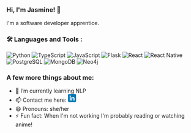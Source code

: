 ### Hi, I'm Jasmine! 👋

I'm a software developer apprentice.

### :hammer_and_wrench: Languages and Tools :
![Python](https://img.shields.io/badge/python-3670A0?style=for-the-badge&logo=python&logoColor=ffdd54)
![TypeScript](https://img.shields.io/badge/TypeScript-007ACC?style=for-the-badge&logo=typescript&logoColor=white)
![JavaScript](https://img.shields.io/badge/JavaScript-F7DF1E?style=for-the-badge&logo=javascript&logoColor=black)
![Flask](https://img.shields.io/badge/Flask-000000.svg?style=for-the-badge&logo=Flask&logoColor=white)
![React](https://img.shields.io/badge/React-20232A?style=for-the-badge&logo=react&logoColor=61DAFB)
![React Native](https://img.shields.io/badge/React_Native-20232A?style=for-the-badge&logo=react&logoColor=61DAFB)
![PostgreSQL](https://img.shields.io/badge/PostgreSQL-316192?style=for-the-badge&logo=postgresql&logoColor=white)
![MongoDB](https://img.shields.io/badge/MongoDB-4EA94B?style=for-the-badge&logo=mongodb&logoColor=white)
![Neo4j](https://img.shields.io/badge/Neo4j-018bff?style=for-the-badge&logo=neo4j&logoColor=white)


### A few more things about me:

- 🌱 I’m currently learning NLP
- 📫 Contact me here: <a href="https://www.linkedin.com/in/jasmineasraharper/"><img src="https://github.com/jasmine-asra/jasmine-asra/blob/main/images/linkedin.png" alt="LinkedIn icon" vertical-align="middle" width="21px"/></a>
- 😄 Pronouns: she/her
- ⚡ Fun fact: When I'm not working I'm probably reading or watching anime!


